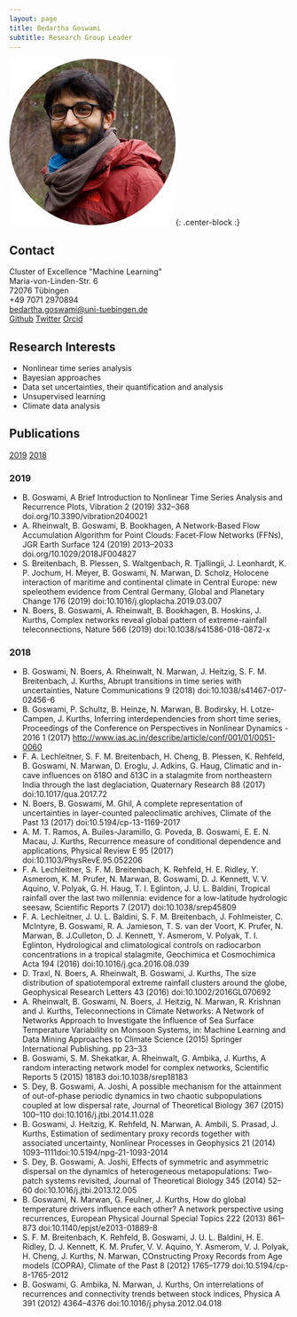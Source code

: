 ```yaml
---
layout: page
title: Bedartha Goswami
subtitle: Research Group Leader
---
```

![BG-ProfilePic](/img/bg_profile_pic.png){: .center-block :}

## Contact
Cluster of Excellence "Machine Learning"  
Maria-von-Linden-Str. 6  
72076 Tübingen  
+49 7071 2970894  
[bedartha.goswami@uni-tuebingen.de](mailto:bedartha.goswami@uni-tuebingen.de)  
[Github](https://github.com/bedartha) 
[Twitter](https://twitter.com/bedartha) 
[Orcid](http://orcid.org/0000-0002-2302-166X)

## Research Interests

+ Nonlinear time series analysis
+ Bayesian approaches
+ Data set uncertainties, their quantification and analysis
+ Unsupervised learning
+ Climate data analysis


## Publications

[2019](#2019) [2018](#2018)

### 2019
+ B. Goswami, A Brief Introduction to Nonlinear Time Series Analysis and Recurrence Plots, Vibration 2 (2019) 332–368 doi.org/10.3390/vibration2040021
+ A. Rheinwalt, B. Goswami, B. Bookhagen, A Network-Based Flow Accumulation Algorithm for Point Clouds: Facet-Flow Networks (FFNs), JGR Earth Surface 124 (2019) 2013–2033 doi.org/10.1029/2018JF004827
+ S. Breitenbach, B. Plessen, S. Waltgenbach, R. Tjallingii, J. Leonhardt, K. P. Jochum, H. Meyer, B. Goswami, N. Marwan, D. Scholz, Holocene interaction of maritime and continental climate in Central Europe: new speleothem evidence from Central Germany, Global and Planetary Change 176 (2019) doi:10.1016/j.gloplacha.2019.03.007
+ N. Boers, B. Goswami, A. Rheinwalt, B. Bookhagen, B. Hoskins, J. Kurths, Complex networks reveal global pattern of extreme-rainfall teleconnections, Nature 566 (2019) doi:10.1038/s41586-018-0872-x

### 2018
+ B. Goswami, N. Boers, A. Rheinwalt, N. Marwan, J. Heitzig, S. F. M. Breitenbach, J. Kurths, Abrupt transitions in time series with uncertainties, Nature Communications 9 (2018) doi:10.1038/s41467-017-02456-6
+ B. Goswami, P. Schultz, B. Heinze, N. Marwan, B. Bodirsky, H. Lotze-Campen, J. Kurths, Inferring interdependencies from short time series, Proceedings of the Conference on Perspectives in Nonlinear Dynamics - 2016 1 (2017) http://www.ias.ac.in/describe/article/conf/001/01/0051-0060
+ F. A. Lechleitner, S. F. M. Breitenbach, H. Cheng, B. Plessen, K. Rehfeld, B. Goswami, N. Marwan, D. Eroglu, J. Adkins, G. Haug, Climatic and in-cave influences on δ18O and δ13C in a stalagmite from northeastern India through the last deglaciation, Quaternary Research 88 (2017) doi:10.1017/qua.2017.72
+ N. Boers, B. Goswami, M. Ghil, A complete representation of uncertainties in layer-counted paleoclimatic archives, Climate of the Past 13 (2017) doi:10.5194/cp-13-1169-2017
+ A. M. T. Ramos, A. Builes-Jaramillo, G. Poveda, B. Goswami, E. E. N. Macau, J. Kurths, Recurrence measure of conditional dependence and applications, Physical Review E 95 (2017) doi:10.1103/PhysRevE.95.052206
+ F. A. Lechleitner, S. F. M. Breitenbach, K. Rehfeld, H. E. Ridley, Y. Asmerom, K. M. Prufer, N. Marwan, B. Goswami, D. J. Kennett, V. V. Aquino, V. Polyak, G. H. Haug, T. I. Eglinton, J. U. L. Baldini, Tropical rainfall over the last two millennia: evidence for a low-latitude hydrologic seesaw, Scientific Reports 7 (2017) doi:10.1038/srep45809
+ F. A. Lechleitner, J. U. L. Baldini, S. F. M. Breitenbach, J. Fohlmeister, C. McIntyre, B. Goswami, R. A. Jamieson, T. S. van der Voort, K. Prufer, N. Marwan, B. J.Culleton, D. J. Kennett, Y. Asmerom, V. Polyak, T. I. Eglinton, Hydrological and climatological controls on radiocarbon concentrations in a tropical stalagmite, Geochimica et Cosmochimica Acta 194 (2016) doi:10.1016/j.gca.2016.08.039
+ D. Traxl, N. Boers, A. Rheinwalt, B. Goswami, J. Kurths, The size distribution of spatiotemporal extreme rainfall clusters around the globe, Geophysical Research Letters 43 (2016) doi:10.1002/2016GL070692
+ A. Rheinwalt, B. Goswami, N. Boers, J. Heitzig, N. Marwan, R. Krishnan and J. Kurths, Teleconnections in Climate Networks: A Network of Networks Approach to Investigate the Influence of Sea Surface Temperature Variability on Monsoon Systems, in: Machine Learning and Data Mining Approaches to Climate Science (2015) Springer International Publishing. pp 23–33
+ B. Goswami, S. M. Shekatkar, A. Rheinwalt, G. Ambika, J. Kurths, A random interacting network model for complex networks, Scientific Reports 5 (2015) 18183 doi:10.1038/srep18183
+ S. Dey, B. Goswami, A. Joshi, A possible mechanism for the attainment of out-of-phase periodic dynamics in two chaotic subpopulations coupled at low dispersal rate, Journal of Theoretical Biology 367 (2015) 100–110 doi:10.1016/j.jtbi.2014.11.028
+ B. Goswami, J. Heitzig, K. Rehfeld, N. Marwan, A. Ambili, S. Prasad, J. Kurths, Estimation of sedimentary proxy records together with associated uncertainty, Nonlinear Processes in Geophysics 21 (2014) 1093–1111doi:10.5194/npg-21-1093-2014
+ S. Dey, B. Goswami, A. Joshi, Effects of symmetric and asymmetric dispersal on the dynamics of heterogeneous metapopulations: Two-patch systems revisited, Journal of Theoretical Biology 345 (2014) 52–60 doi:10.1016/j.jtbi.2013.12.005
+ B. Goswami, N. Marwan, G. Feulner, J. Kurths, How do global temperature drivers influence each other? A network perspective using recurrences, European Physical Journal Special Topics 222 (2013) 861–873 doi:10.1140/epjst/e2013-01889-8
+ S. F. M. Breitenbach, K. Rehfeld, B. Goswami, J. U. L. Baldini, H. E. Ridley, D. J. Kennett, K. M. Prufer, V. V. Aquino, Y. Asmerom, V. J. Polyak, H. Cheng, J. Kurths, N. Marwan, COnstructing Proxy Records from Age models (COPRA), Climate of the Past 8 (2012) 1765–1779 doi:10.5194/cp-8-1765-2012
+ B. Goswami, G. Ambika, N. Marwan, J. Kurths, On interrelations of recurrences and connectivity trends between stock indices, Physica A 391 (2012) 4364–4376 doi:10.1016/j.physa.2012.04.018


